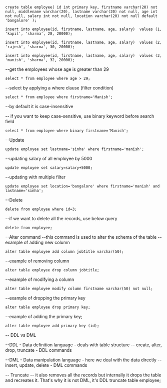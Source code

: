 `create table employee(
id int primary key,
firstname varchar(20) not null,
middlename varchar(20),
lastname varchar(20) not null,
age int not null,
salary int not null,
location varchar(20) not null default 'bangalore'
);`

`insert into employee(id, firstname, lastname, age, salary) 
values (1, 'kapil', 'sharma', 28, 20000);`

`insert into employee(id, firstname, lastname, age, salary) 
values (2, 'rajesh', 'sharma', 30, 20000);`

`insert into employee(id, firstname, lastname, age, salary) 
values (3, 'manish', 'sharma', 32, 20000);`

--get the employees whose age is greater than 29

`select * from employee where age > 29;`

--select by applying a where clause (filter condition)

`select * from employee where firstname='Manish';`

--by default it is case-insensitive

-- if you want to keep case-sensitive, use binary keyword before search field

`select * from employee where binary firstname='Manish';`

--Update

`update employee set lastname='sinha' where firstname='manish';`

--updating salary of all employee by 5000

`update employee set salary=salary+5000;`

--updating with multiple filter

`update employee set location='bangalore' where firstname='manish' and lastname='sinha';`


--Delete

`delete from employee where id=3;`

--if we want to delete all the records, use below query

`delete from employee;`


--Alter command
--this command is used to alter the schema of the table
--example of adding new column

`alter table employee add column jobtitle varchar(50);`

--example of removing column

`alter table employee drop column jobtitle;`

--example of modifying a column

`alter table employee modify column firstname varchar(50) not null;`

--example of dropping the primary key

`alter table employee drop primary key;`

--example of adding the primary key;

`alter table employee add primary key (id);`



-- DDL vs DML

--DDL - Data definition language - deals with table structure
-- create, alter, drop, truncate - DDL commands

--DML - Data manipulation language - here we deal with the data directly
--insert, update, delete - DML commands


-- Truncate
-- it also removes all the records but internally it drops the table and recreates it. That's why it is not DML, it's DDL
truncate table employee;









